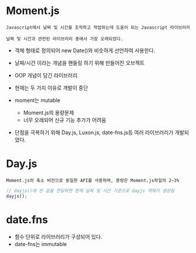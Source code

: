 # Moment.js

    Javascript에서 날짜 및 시간을 조작하고 작업하는데 도움이 되는 Javascript 라이브러리

    날짜 및 시간과 관련된 라이브러리 중에서 가장 오래되었다.

- 객체 형태로 정의되어 new Date()와 비슷하게 선언하여 사용한다.
- 날짜/시간 이라는 개념을 핸들링 하기 위해 만들어진 오브젝트
- OOP 개념이 담긴 라이브러리
- 현재는 두 가지 이유로 개발이 중단
- moment는 mutable

  - Moment.js의 용량문제
  - 너무 오래되어 신규 기능 추가가 어려움

- 단점을 극복하기 위해 Day.js, Luxon.js, date-fns.js등 여러 라이브러리가 개발되었다.

# Day.js

    Moment.js의 축소 버전으로 동일한 API를 사용하며, 용량은 Moment.js파일의 2~3%

```js
// dayjs()에 빈 값을 전달하면 현재 날짜 및 시간 기준으로 dayjs 객체가 생성됨
dayjs();
```

# date.fns

- 함수 단위로 라이브러리가 구성되어 있다.
- date-fns는 immutable
